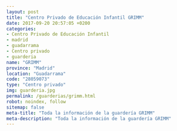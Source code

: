 ```yaml
---
layout: post
title: "Centro Privado de Educación Infantil GRIMM"
date: 2017-09-20 20:57:05 +0200
categories:
- Centro Privado de Educación Infantil
- madrid
- guadarrama
- Centro privado
- guarderia
name: "GRIMM"
province: "Madrid"
location: "Guadarrama"
code: "28059073"
type: "Centro privado"
img: guarderia.jpg
permalink: /guarderias/grimm.html
robot: noindex, follow
sitemap: false
meta-title: "Toda la información de la guardería GRIMM"
meta-description: "Toda la información de la guardería GRIMM"
---
```

